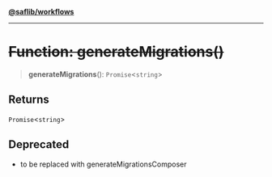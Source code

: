 [**@saflib/workflows**](../index.md)

***

# ~~Function: generateMigrations()~~

> **generateMigrations**(): `Promise`\<`string`\>

## Returns

`Promise`\<`string`\>

## Deprecated

- to be replaced with generateMigrationsComposer
